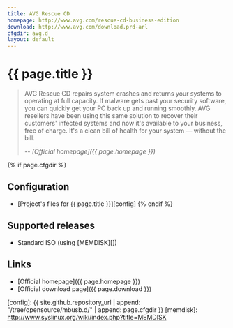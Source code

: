 ```yaml
---
title: AVG Rescue CD
homepage: http://www.avg.com/rescue-cd-business-edition
download: http://www.avg.com/download.prd-arl
cfgdir: avg.d
layout: default
---
```


# {{ page.title }}

> AVG Rescue CD repairs system crashes and returns your systems to operating at
> full capacity. If malware gets past your security software, you can quickly
> get your PC back up and running smoothly. AVG resellers have been using this
> same solution to recover their customers' infected systems and now it's
> available to your business, free of charge. It's a clean bill of health for
> your system — without the bill.
>
> -- <cite markdown="1">[Official homepage]({{ page.homepage }})</cite>


{% if page.cfgdir %}
## Configuration

- [Project's files for {{ page.title }}][config]
{% endif %}


## Supported releases

- Standard ISO (using [MEMDISK][])


## Links

- [Official homepage]({{ page.homepage }})
- [Official download page]({{ page.download }})


[config]: {{ site.github.repository_url | append: "/tree/opensource/mbusb.d/" | append: page.cfgdir }}
[memdisk]: http://www.syslinux.org/wiki/index.php?title=MEMDISK
